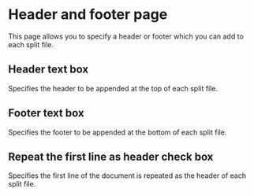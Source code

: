 # Header and footer page

This page allows you to specify a header or footer which you can add to each split file.

## Header text box

Specifies the header to be appended at the top of each split file.

## Footer text box

Specifies the footer to be appended at the bottom of each split file.

## Repeat the first line as header check box

Specifies the first line of the document is repeated as the header of each split file.
